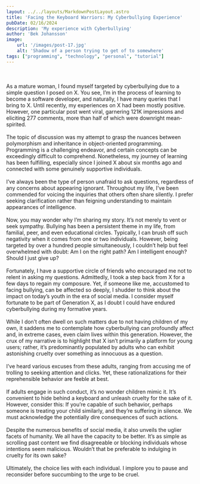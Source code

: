 ```yaml
---
layout: ../../layouts/MarkdownPostLayout.astro
title: 'Facing the Keyboard Warriors: My Cyberbullying Experience'
pubDate: 02/16/2024
description: 'My experience with Cyberbullying'
author: 'Bek Johansson'
image:
    url: '/images/post-17.jpg'
    alt: 'Shadow of a person trying to get of to somewhere'
tags: ["programming", "technology", "personal", "tutorial"]
---
```

<br>
<br>
As a mature woman, I found myself targeted by cyberbullying due to a simple question I posed on X. You see, I’m in the process of learning to become a software developer, and naturally, I have many queries that I bring to X. Until recently, my experiences on X had been mostly positive. However, one particular post went viral, garnering 121K impressions and eliciting 277 comments, more than half of which were downright mean-spirited.
<br>
<br>
The topic of discussion was my attempt to grasp the nuances between polymorphism and inheritance in object-oriented programming. Programming is a challenging endeavor, and certain concepts can be exceedingly difficult to comprehend. Nonetheless, my journey of learning has been fulfilling, especially since I joined X about six months ago and connected with some genuinely supportive individuals.
<br>
<br>
I’ve always been the type of person unafraid to ask questions, regardless of any concerns about appearing ignorant. Throughout my life, I’ve been commended for voicing the inquiries that others often share silently. I prefer seeking clarification rather than feigning understanding to maintain appearances of intelligence.
<br>
<br>
Now, you may wonder why I’m sharing my story. It’s not merely to vent or seek sympathy. Bullying has been a persistent theme in my life, from familial, peer, and even educational circles. Typically, I can brush off such negativity when it comes from one or two individuals. However, being targeted by over a hundred people simultaneously, I couldn’t help but feel overwhelmed with doubt: Am I on the right path? Am I intelligent enough? Should I just give up?
<br>
<br>
Fortunately, I have a supportive circle of friends who encouraged me not to relent in asking my questions. Admittedly, I took a step back from X for a few days to regain my composure. Yet, if someone like me, accustomed to facing bullying, can be affected so deeply, I shudder to think about the impact on today’s youth in the era of social media. I consider myself fortunate to be part of Generation X, as I doubt I could have endured cyberbullying during my formative years.
<br>
<br>
While I don’t often dwell on such matters due to not having children of my own, it saddens me to contemplate how cyberbullying can profoundly affect and, in extreme cases, even claim lives within this generation. However, the crux of my narrative is to highlight that X isn’t primarily a platform for young users; rather, it’s predominantly populated by adults who can exhibit astonishing cruelty over something as innocuous as a question.
<br>
<br>
I’ve heard various excuses from these adults, ranging from accusing me of trolling to seeking attention and clicks. Yet, these rationalizations for their reprehensible behavior are feeble at best.
<br>
<br>
If adults engage in such conduct, it’s no wonder children mimic it. It’s convenient to hide behind a keyboard and unleash cruelty for the sake of it. However, consider this: If you’re capable of such behavior, perhaps someone is treating your child similarly, and they’re suffering in silence. We must acknowledge the potentially dire consequences of such actions.
<br>
<br>
Despite the numerous benefits of social media, it also unveils the uglier facets of humanity. We all have the capacity to be better. It’s as simple as scrolling past content we find disagreeable or blocking individuals whose intentions seem malicious. Wouldn’t that be preferable to indulging in cruelty for its own sake?
<br>
<br>
Ultimately, the choice lies with each individual. I implore you to pause and reconsider before succumbing to the urge to be cruel.
